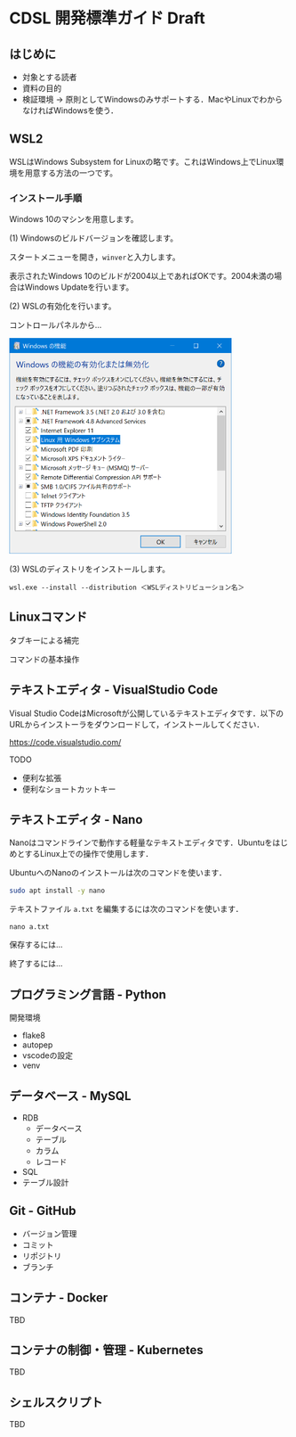 # CDSL 開発標準ガイド Draft

## はじめに

- 対象とする読者
- 資料の目的
- 検証環境 -> 原則としてWindowsのみサポートする．MacやLinuxでわからなければWindowsを使う．

## WSL2

WSLはWindows Subsystem for Linuxの略です。これはWindows上でLinux環境を用意する方法の一つです。

### インストール手順

Windows 10のマシンを用意します。

(1) Windowsのビルドバージョンを確認します。

スタートメニューを開き，`winver`と入力します。

表示されたWindows 10のビルドが2004以上であればOKです。2004未満の場合はWindows Updateを行います。

(2) WSLの有効化を行います。

コントロールパネルから...

<img src="images/wsl2.png" width="400">


(3) WSLのディストリをインストールします。

```
wsl.exe --install --distribution ＜WSLディストリビューション名＞
```

## Linuxコマンド

タブキーによる補完

コマンドの基本操作

## テキストエディタ - VisualStudio Code

Visual Studio CodeはMicrosoftが公開しているテキストエディタです．以下のURLからインストーラをダウンロードして，インストールしてください．

https://code.visualstudio.com/

TODO

- 便利な拡張
- 便利なショートカットキー

## テキストエディタ - Nano

Nanoはコマンドラインで動作する軽量なテキストエディタです．UbuntuをはじめとするLinux上での操作で使用します．

UbuntuへのNanoのインストールは次のコマンドを使います．

```bash
sudo apt install -y nano
```

テキストファイル `a.txt` を編集するには次のコマンドを使います．

```
nano a.txt
```

保存するには...

終了するには...

## プログラミング言語 - Python

開発環境

- flake8
- autopep
- vscodeの設定
- venv

## データベース - MySQL

- RDB
  - データベース
  - テーブル
  - カラム
  - レコード
- SQL
- テーブル設計

## Git - GitHub

- バージョン管理
- コミット
- リポジトリ
- ブランチ

## コンテナ - Docker

TBD

## コンテナの制御・管理 - Kubernetes

TBD

## シェルスクリプト

TBD
